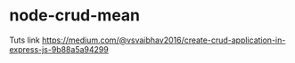 # node-crud-mean

Tuts link
https://medium.com/@vsvaibhav2016/create-crud-application-in-express-js-9b88a5a94299